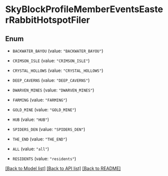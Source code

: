 # SkyBlockProfileMemberEventsEasterRabbitHotspotFiler

## Enum


* `BACKWATER_BAYOU` (value: `"BACKWATER_BAYOU"`)

* `CRIMSON_ISLE` (value: `"CRIMSON_ISLE"`)

* `CRYSTAL_HOLLOWS` (value: `"CRYSTAL_HOLLOWS"`)

* `DEEP_CAVERNS` (value: `"DEEP_CAVERNS"`)

* `DWARVEN_MINES` (value: `"DWARVEN_MINES"`)

* `FARMING` (value: `"FARMING"`)

* `GOLD_MINE` (value: `"GOLD_MINE"`)

* `HUB` (value: `"HUB"`)

* `SPIDERS_DEN` (value: `"SPIDERS_DEN"`)

* `THE_END` (value: `"THE_END"`)

* `ALL` (value: `"all"`)

* `RESIDENTS` (value: `"residents"`)


[[Back to Model list]](../README.md#documentation-for-models) [[Back to API list]](../README.md#documentation-for-api-endpoints) [[Back to README]](../README.md)


